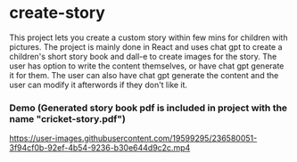 # create-story

This project lets you create a custom story within few mins for children with pictures.
The project is mainly done in React and uses chat gpt to create a children's short story book and dall-e to create images for the story. 
The user has option to write the content themselves, or have chat gpt generate it for them.
The user can also have chat gpt generate the content and the user can modify it afterwords if they don't like it.


### Demo (Generated story book pdf is included in project with the name "cricket-story.pdf")

https://user-images.githubusercontent.com/19599295/236580051-3f94cf0b-92ef-4b54-9236-b30e644d9c2c.mp4